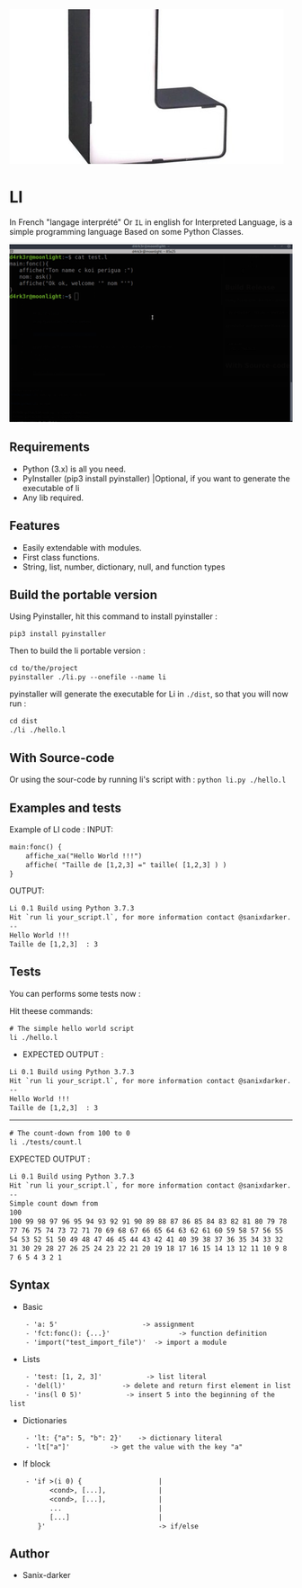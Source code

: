 <img src="./images/logo.jpeg"/>

# LI

In French "langage interprété" Or `IL` in english for Interpreted Language, is a simple programming language Based on some Python Classes.

<img src="./images/demo.gif"/>

## Requirements

- Python (3.x) is all you need.
- PyInstaller (pip3 install pyinstaller) |Optional, if you want to generate the executable of li
- Any lib required.

## Features

 - Easily extendable with modules.
 - First class functions.
 - String, list, number, dictionary, null, and function types

## Build the portable version

Using Pyinstaller, hit this command to install pyinstaller :

```
pip3 install pyinstaller
```

Then to build the li portable version :

```
cd to/the/project
pyinstaller ./li.py --onefile --name li
```

pyinstaller will generate the executable for Li in `./dist`, so that you will now run :
```
cd dist
./li ./hello.l
```

## With Source-code

Or using the sour-code by running li's script with :
`python li.py ./hello.l`


## Examples and tests

Example of LI code :
INPUT:
```
main:fonc() {
    affiche_xa("Hello World !!!")
    affiche( "Taille de [1,2,3] =" taille( [1,2,3] ) )
}
```

OUTPUT:
```
Li 0.1 Build using Python 3.7.3
Hit `run li your_script.l`, for more information contact @sanixdarker.
--
Hello World !!!
Taille de [1,2,3]  : 3
```

## Tests

You can performs some tests now :

Hit theese commands:

```shell
# The simple hello world script
li ./hello.l
```

- EXPECTED OUTPUT :
```
Li 0.1 Build using Python 3.7.3
Hit `run li your_script.l`, for more information contact @sanixdarker.
--
Hello World !!!
Taille de [1,2,3]  : 3
```

----

```
# The count-down from 100 to 0
li ./tests/count.l
```

EXPECTED OUTPUT :
```
Li 0.1 Build using Python 3.7.3
Hit `run li your_script.l`, for more information contact @sanixdarker.
--
Simple count down from
100
100 99 98 97 96 95 94 93 92 91 90 89 88 87 86 85 84 83 82 81 80 79 78 77 76 75 74 73 72 71 70 69 68 67 66 65 64 63 62 61 60 59 58 57 56 55 54 53 52 51 50 49 48 47 46 45 44 43 42 41 40 39 38 37 36 35 34 33 32 31 30 29 28 27 26 25 24 23 22 21 20 19 18 17 16 15 14 13 12 11 10 9 8 7 6 5 4 3 2 1 
```

## Syntax

- Basic
```
    - 'a: 5'                     -> assignment
    - 'fct:fonc(): {...}'                 -> function definition
    - 'import("test_import_file")'  -> import a module
```

- Lists
```
    - 'test: [1, 2, 3]'           -> list literal
    - 'del(l)'              -> delete and return first element in list
    - 'ins(l 0 5)'           -> insert 5 into the beginning of the list
```

- Dictionaries
```
    - 'lt: {"a": 5, "b": 2}'    -> dictionary literal
    - 'lt["a"]'          -> get the value with the key "a"
```

- If block
```
    - 'if >(i 0) {                   |
          <cond>, [...],             |
          <cond>, [...],             |
          ...                        |
          [...]                      |
       }'                            -> if/else
```

## Author

- Sanix-darker